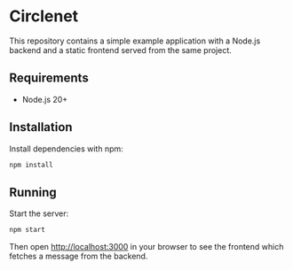 # Circlenet

This repository contains a simple example application with a Node.js backend and a static frontend served from the same project.

## Requirements

- Node.js 20+

## Installation

Install dependencies with npm:

```bash
npm install
```

## Running

Start the server:

```bash
npm start
```

Then open [http://localhost:3000](http://localhost:3000) in your browser to see the frontend which fetches a message from the backend.
